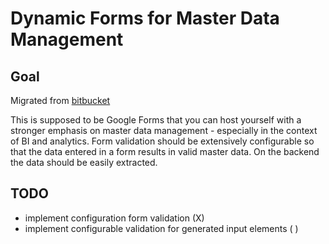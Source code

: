 # Dynamic Forms for Master Data Management
## Goal
Migrated from [bitbucket](https://bitbucket.org/danielmarkow/react-dynamic-forms/src/master/)   

This is supposed to be Google Forms that you can host yourself with a stronger emphasis on master data management - especially in the context of BI and analytics. Form validation should be extensively configurable so that the data entered in a form results in valid master data. On the backend the data should be easily extracted. 
## TODO
- implement configuration form validation (X)
- implement configurable validation for generated input elements ( )
